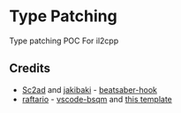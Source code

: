 # Type Patching

Type patching POC
For il2cpp

## Credits

* [Sc2ad](https://github.com/Sc2ad) and [jakibaki](https://github.com/jakibaki) - [beatsaber-hook](https://github.com/sc2ad/beatsaber-hook)
* [raftario](https://github.com/raftario) - [vscode-bsqm](https://github.com/raftario/vscode-bsqm) and [this template](https://github.com/raftario/bmbf-mod-template)
